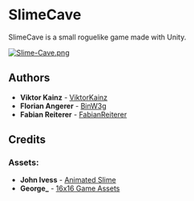 # SlimeCave

SlimeCave is a small roguelike game made with Unity.

[![Slime-Cave.png](https://i.postimg.cc/9Xq9ST0t/Slime-Cave.png)](https://postimg.cc/mhBh1PQt)

## Authors
- **Viktor Kainz** - [ViktorKainz](https://github.com/ViktorKainz)
- **Florian Angerer** - [BinW3g](https://github.com/BinW3g)
- **Fabian Reiterer** - [FabianReiterer](https://github.com/FabianReiterer)

## Credits
### Assets:
- **John Ivess** - [Animated Slime](https://ivess.itch.io/slime-animations-pack)
- **George_** - [16x16 Game Assets](https://opengameart.org/content/16x16-game-assets)
